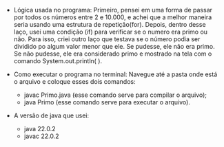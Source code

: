 - Lógica usada no programa: 
 Primeiro, pensei em uma forma de passar por todos os números entre 2 e 10.000, e achei que a melhor maneira seria usando uma estrutura de repetição(for). Depois, dentro desse laço, usei uma condição (if) para verificar se o numero era primo ou não. Para isso, criei outro laço que testava se o número podia ser dividido po algum valor menor que ele. Se pudesse, ele não era primo. Se não pudesse, ele era considerado primo e mostrado na tela com o comando System.out.println( ). 

- Como executar o programa no terminal: 
 Navegue até a pasta onde está o arquivo e coloque esses dois comandos: 
     - javac Primo.java (esse comando serve para compilar o arquivo); 
     - java Primo (esse comando serve para executar o arquivo). 

- A versão de java que usei:
     - java 22.0.2
     - javac 22.0.2
